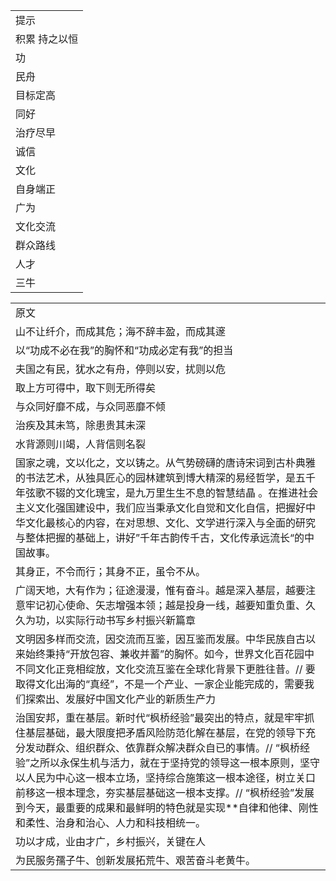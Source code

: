 |   |
|---|
|提示|
|积累 持之以恒|
|功|
|民舟|
|目标定高|
|同好|
|治疗尽早|
|诚信|
|文化|
|自身端正|
|广为|
|文化交流|
|群众路线|
|人才|
|三牛|













|                                                                                                                                                                                                                                               |
| --------------------------------------------------------------------------------------------------------------------------------------------------------------------------------------------------------------------------------------------- |
| 原文                                                                                                                                                                                                                                            |
| 山不让纤介，而成其危；海不辞丰盈，而成其邃                                                                                                                                                                                                                         |
| 以“功成不必在我”的胸怀和“功成必定有我”的担当                                                                                                                                                                                                                      |
| 夫国之有民，犹水之有舟，停则以安，扰则以危                                                                                                                                                                                                                         |
| 取上方可得中，取下则无所得矣                                                                                                                                                                                                                                |
| 与众同好靡不成，与众同恶靡不倾                                                                                                                                                                                                                               |
| 治疾及其未笃，除患贵其未深                                                                                                                                                                                                                                 |
| 水背源则川竭，人背信则名裂                                                                                                                                                                                                                                 |
| 国家之魂，文以化之，文以铸之。从气势磅礴的唐诗宋词到古朴典雅的书法艺术，从独具匠心的园林建筑到博大精深的易经哲学，是五千年弦歌不辍的文化瑰宝，是九万里生生不息的智慧结晶 。在推进社会主义文化强国建设中，我们应当秉承文化自觉和文化自信，把握好中华文化最核心的内容，在对思想、文化、文学进行深入与全面的研究与整体把握的基础上，讲好”千年古韵传千古，文化传承远流长“的中国故事。                                                    |
| 其身正，不令而行；其身不正，虽令不从。                                                                                                                                                                                                                           |
| 广阔天地，大有作为；征途漫漫，惟有奋斗。越是深入基层，越要注意牢记初心使命、矢志增强本领；越是投身一线，越要知重负重、久久为功，以实际行动书写乡村振兴新篇章                                                                                                                                                                |
| 文明因多样而交流，因交流而互鉴，因互鉴而发展。中华民族自古以来始终秉持“开放包容、兼收并蓄”的胸怀。如今，世界文化百花园中不同文化正竞相绽放，文化交流互鉴在全球化背景下更胜往昔。// 要取得文化出海的“真经”，不是一个产业、一家企业能完成的，需要我们探索出、发展好中国文化产业的新质生产力                                                                                              |
| 治国安邦，重在基层。新时代“枫桥经验”最突出的特点，就是牢牢抓住基层基础，最大限度把矛盾风险防范化解在基层，在党的领导下充分发动群众、组织群众、依靠群众解决群众自已的事情。// “枫桥经验”之所以永保生机与活力，就在于坚持党的领导这一根本原则，坚守以人民为中心这一根本立场，坚持综合施策这一根本途径，树立关口前移这一根本理念，夯实基层基础这一根本支撑。// “枫桥经验”发展到今天，最重要的成果和最鲜明的特色就是实现**自律和他律、刚性和柔性、治身和治心、人力和科技相统一。 |
| 功以才成，业由才广，乡村振兴，关键在人                                                                                                                                                                                                                           |
| 为民服务孺子牛、创新发展拓荒牛、艰苦奋斗老黄牛。                                                                                                                                                                                                                      |